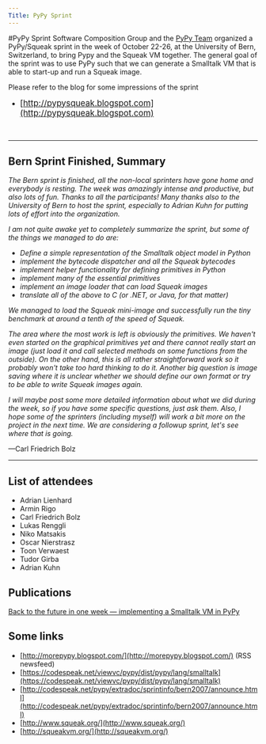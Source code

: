 ```yaml
---
Title: PyPy Sprint
---
```

#PyPy Sprint
Software Composition Group and the [PyPy Team](http://morepypy.blogspot.com/) organized a PyPy/Squeak sprint in the week of October 22-26, at the University of Bern, Switzerland, to bring Pypy and the Squeak VM together.  The general goal of the sprint was to use PyPy such that we can generate a Smalltalk VM that is able to start-up and run a Squeak image.

Please refer to the blog for some impressions of the sprint


-  <big>[http://pypysqueak.blogspot.com](http://pypysqueak.blogspot.com)</big>

&nbsp;

---

## Bern Sprint Finished, Summary

<i>The Bern sprint is finished, all the non-local sprinters have gone home and everybody is resting. The week was amazingly intense and productive, but also lots of fun. Thanks to all the participants! Many thanks also to the University of Bern to host the sprint, especially to Adrian Kuhn for putting lots of effort into the organization.

I am not quite awake yet to completely summarize the sprint, but some of the things we managed to do are:

- Define a simple representation of the Smalltalk object model in Python
- implement the bytecode dispatcher and all the Squeak bytecodes
- implement helper functionality for defining primitives in Python
- implement many of the essential primitives
- implement an image loader that can load Squeak images
- translate all of the above to C (or .NET, or Java, for that matter)

We managed to load the Squeak mini-image and successfully run the tiny benchmark at around a tenth of the speed of Squeak.

The area where the most work is left is obviously the primitives. We haven't even started on the graphical primitives yet and there cannot really start an image (just load it and call selected methods on some functions from the outside). On the other hand, this is all rather straightforward work so it probably won't take too hard thinking to do it. Another big question is image saving where it is unclear whether we should define our own format or try to be able to write Squeak images again.

I will maybe post some more detailed information about what we did during the week, so if you have some specific questions, just ask them. Also, I hope some of the sprinters (including myself) will work a bit more on the project in the next time. We are considering a followup sprint, let's see where that is going.</i>

&mdash;Carl Friedrich Bolz


---

## List of attendees

-  Adrian Lienhard
-  Armin Rigo
-  Carl Friedrich Bolz
-  Lukas Renggli
-  Niko Matsakis
-  Oscar Nierstrasz
-  Toon Verwaest
-  Tudor Girba
-  Adrian Kuhn

## Publications

[Back to the future in one week — implementing a Smalltalk VM in PyPy](%assets_url%/scgbib/?query=Bolz08a&filter=Year)

## Some links


-  [http://morepypy.blogspot.com/](http://morepypy.blogspot.com/) (RSS newsfeed)
-  [https://codespeak.net/viewvc/pypy/dist/pypy/lang/smalltalk](https://codespeak.net/viewvc/pypy/dist/pypy/lang/smalltalk)
-  [http://codespeak.net/pypy/extradoc/sprintinfo/bern2007/announce.html](http://codespeak.net/pypy/extradoc/sprintinfo/bern2007/announce.html)
-  [http://www.squeak.org/](http://www.squeak.org/) 
-  [http://squeakvm.org/](http://squeakvm.org/) 

